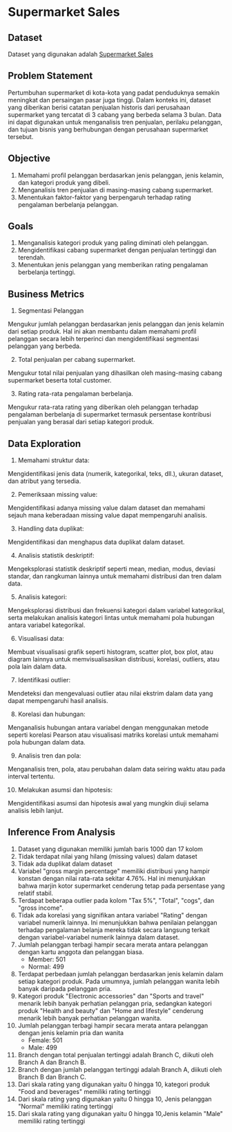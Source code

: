 # Supermarket Sales

## Dataset
Dataset yang digunakan adalah [Supermarket Sales](https://www.kaggle.com/datasets/aungpyaeap/supermarket-sales)

## Problem Statement
Pertumbuhan supermarket di kota-kota yang padat penduduknya semakin meningkat dan persaingan pasar juga tinggi. Dalam konteks ini, dataset yang diberikan berisi catatan penjualan historis dari perusahaan supermarket yang tercatat di 3 cabang yang berbeda selama 3 bulan. Data ini dapat digunakan untuk menganalisis tren penjualan, perilaku pelanggan, dan tujuan bisnis yang berhubungan dengan perusahaan supermarket tersebut.

## Objective
1. Memahami profil pelanggan berdasarkan jenis pelanggan, jenis kelamin, dan kategori produk yang dibeli.
2. Menganalisis tren penjualan di masing-masing cabang supermarket.
3. Menentukan faktor-faktor yang berpengaruh terhadap rating pengalaman berbelanja pelanggan.

## Goals
1. Menganalisis kategori produk yang paling diminati oleh pelanggan.
2. Mengidentifikasi cabang supermarket dengan penjualan tertinggi dan terendah.
3. Menentukan jenis pelanggan yang memberikan rating pengalaman berbelanja tertinggi.

## Business Metrics

1. Segmentasi Pelanggan

  Mengukur jumlah pelanggan berdasarkan jenis pelanggan dan jenis kelamin dari setiap produk. Hal ini akan membantu dalam memahami profil pelanggan secara lebih terperinci dan mengidentifikasi segmentasi pelanggan yang berbeda.

2. Total penjualan per cabang supermarket.

  Mengukur total nilai penjualan yang dihasilkan oleh masing-masing cabang supermarket beserta total customer.

3. Rating rata-rata pengalaman berbelanja.

  Mengukur rata-rata rating yang diberikan oleh pelanggan terhadap pengalaman berbelanja di supermarket termasuk persentase kontribusi penjualan yang berasal dari setiap kategori produk.
  
## Data Exploration
1. Memahami struktur data: 

  Mengidentifikasi jenis data (numerik, kategorikal, teks, dll.), ukuran dataset, dan atribut yang tersedia.

2. Pemeriksaan missing value: 

  Mengidentifikasi adanya missing value dalam dataset dan memahami sejauh mana keberadaan missing value dapat mempengaruhi analisis.

3. Handling data duplikat: 

  Mengidentifikasi dan menghapus data duplikat dalam dataset.

4. Analisis statistik deskriptif: 

  Mengeksplorasi statistik deskriptif seperti mean, median, modus, deviasi standar, dan rangkuman lainnya untuk memahami distribusi dan tren dalam data.

5. Analisis kategori: 

  Mengeksplorasi distribusi dan frekuensi kategori dalam variabel kategorikal, serta melakukan analisis kategori lintas untuk memahami pola hubungan antara variabel kategorikal.

6. Visualisasi data: 

  Membuat visualisasi grafik seperti histogram, scatter plot, box plot, atau diagram lainnya untuk memvisualisasikan distribusi, korelasi, outliers, atau pola lain dalam data.

7. Identifikasi outlier: 

  Mendeteksi dan mengevaluasi outlier atau nilai ekstrim dalam data yang dapat mempengaruhi hasil analisis.

8. Korelasi dan hubungan:

  Menganalisis hubungan antara variabel dengan menggunakan metode seperti korelasi Pearson atau visualisasi matriks korelasi untuk memahami pola hubungan dalam data.

9. Analisis tren dan pola: 

  Menganalisis tren, pola, atau perubahan dalam data seiring waktu atau pada interval tertentu.

10. Melakukan asumsi dan hipotesis: 

  Mengidentifikasi asumsi dan hipotesis awal yang mungkin diuji selama analisis lebih lanjut.

## Inference From Analysis
1. Dataset yang digunakan memiliki jumlah baris 1000 dan 17 kolom
2. Tidak terdapat nilai yang hilang (missing values) dalam dataset
3. Tidak ada duplikat dalam dataset
4. Variabel "gross margin percentage" memiliki distribusi yang hampir konstan dengan nilai rata-rata sekitar 4.76%. Hal ini menunjukkan bahwa marjin kotor supermarket cenderung tetap pada persentase yang relatif stabil.
5. Terdapat beberapa outlier pada kolom "Tax 5%", "Total", "cogs", dan "gross income".
6. Tidak ada korelasi yang signifikan antara variabel "Rating" dengan variabel numerik lainnya. Ini menunjukkan bahwa penilaian pelanggan terhadap pengalaman belanja mereka tidak secara langsung terkait dengan variabel-variabel numerik lainnya dalam dataset.
7. Jumlah pelanggan terbagi hampir secara merata antara pelanggan dengan kartu anggota dan pelanggan biasa.
    - Member: 501
    - Normal: 499
8. Terdapat perbedaan jumlah pelanggan berdasarkan jenis kelamin dalam setiap kategori produk. Pada umumnya, jumlah pelanggan wanita lebih banyak daripada pelanggan pria.
9. Kategori produk "Electronic accessories" dan "Sports and travel" menarik lebih banyak perhatian pelanggan pria, sedangkan kategori produk "Health and beauty" dan "Home and lifestyle" cenderung menarik lebih banyak perhatian pelanggan wanita.
10. Jumlah pelanggan terbagi hampir secara merata antara pelanggan dengan jenis kelamin pria dan wanita
    - Female: 501
    - Male: 499
11. Branch dengan total penjualan tertinggi adalah Branch C, diikuti oleh Branch A dan Branch B.
12. Branch dengan jumlah pelanggan tertinggi adalah Branch A, diikuti oleh Branch B dan Branch C.
13. Dari skala rating yang digunakan yaitu 0 hingga 10, kategori produk "Food and beverages" memiliki rating tertinggi
14. Dari skala rating yang digunakan yaitu 0 hingga 10, Jenis pelanggan "Normal" memiliki rating tertinggi
15. Dari skala rating yang digunakan yaitu 0 hingga 10,Jenis kelamin "Male" memiliki rating tertinggi
